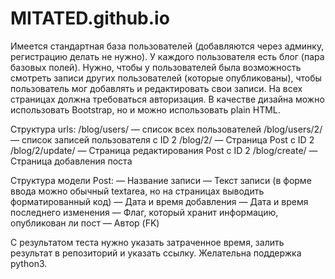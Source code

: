 # MITATED.github.io
Имеется стандартная база пользователей (добавляются через админку, регистрацию делать не нужно). У каждого пользователя есть блог (пара базовых полей). Нужно, чтобы у пользователей была возможность смотреть записи других пользователей (которые опубликованы), чтобы пользователь мог добавлять и редактировать свои записи. На всех страницах должна требоваться авторизация. В качестве дизайна можно использовать Bootstrap, но и можно использовать plain HTML.

Структура urls:
/blog/users/ — список всех пользователей
/blog/users/2/ — список записей пользователя с ID 2
/blog/2/ — Страница Post с ID 2
/blog/2/update/ — Страница редактирования Post с ID 2
/blog/create/ — Страница добавления поста

Структура модели Post:
— Название записи
— Текст записи (в форме ввода можно обычный textarea, но на страницах выводить форматированный код)
— Дата и время добавления
— Дата и время последнего изменения
— Флаг, который хранит информацию, опубликован ли пост
— Автор (FK)

С результатом теста нужно указать затраченное время, залить результат в репозиторий и указать ссылку. Желательна поддержка python3.

